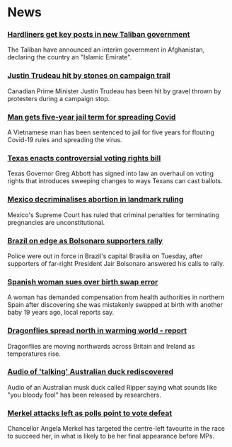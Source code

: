 # News
### [Hardliners get key posts in new Taliban government](https://www.bbc.com/news/world-asia-58479750)
The Taliban have announced an interim government in Afghanistan, declaring the country an "Islamic Emirate". 
### [Justin Trudeau hit by stones on campaign trail](https://www.bbc.com/news/world-us-canada-58472456)
Canadian Prime Minister Justin Trudeau has been hit by gravel thrown by protesters during a campaign stop.
### [Man gets five-year jail term for spreading Covid](https://www.bbc.com/news/world-asia-58405216)
A Vietnamese man has been sentenced to jail for five years for flouting Covid-19 rules and spreading the virus.
### [Texas enacts controversial voting rights bill](https://www.bbc.com/news/world-us-canada-58404050)
Texas Governor Greg Abbott has signed into law an overhaul on voting rights that introduces sweeping changes to ways Texans can cast ballots.
### [Mexico decriminalises abortion in landmark ruling](https://www.bbc.com/news/world-latin-america-58482850)
Mexico's Supreme Court has ruled that criminal penalties for terminating pregnancies are unconstitutional. 
### [Brazil on edge as Bolsonaro supporters rally](https://www.bbc.com/news/world-latin-america-58479028)
Police were out in force in Brazil's capital Brasilia on Tuesday, after supporters of far-right President Jair Bolsonaro answered his calls to rally. 
### [Spanish woman sues over birth swap error](https://www.bbc.com/news/world-europe-58474478)
A woman has demanded compensation from health authorities in northern Spain after discovering she was mistakenly swapped at birth with another baby 19 years ago, local reports say.
### [Dragonflies spread north in warming world - report](https://www.bbc.com/news/science-environment-58462181)
Dragonflies are moving northwards across Britain and Ireland as temperatures rise. 
### [Audio of 'talking' Australian duck rediscovered](https://www.bbc.com/news/world-australia-58475006)
Audio of an Australian musk duck called Ripper saying what sounds like "you bloody fool" has been released by researchers.
### [Merkel attacks left as polls point to vote defeat](https://www.bbc.com/news/world-europe-58472507)
Chancellor Angela Merkel has targeted the centre-left favourite in the race to succeed her, in what is likely to be her final appearance before MPs.
